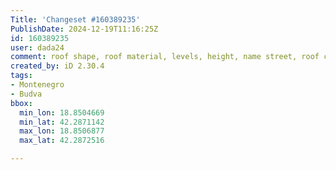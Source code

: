 ```yaml
---
Title: 'Changeset #160389235'
PublishDate: 2024-12-19T11:16:25Z
id: 160389235
user: dada24
comment: roof shape, roof material, levels, height, name street, roof colour
created_by: iD 2.30.4
tags:
- Montenegro
- Budva
bbox:
  min_lon: 18.8504669
  min_lat: 42.2871142
  max_lon: 18.8506877
  max_lat: 42.2872516

---
```

